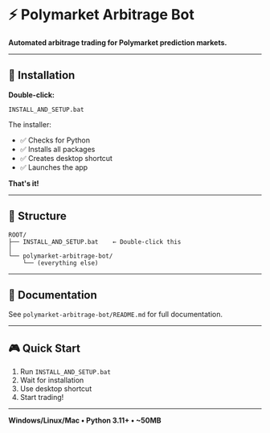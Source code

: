 # ⚡ Polymarket Arbitrage Bot

**Automated arbitrage trading for Polymarket prediction markets.**

---

## 🚀 Installation

**Double-click:**
```
INSTALL_AND_SETUP.bat
```

The installer:
- ✅ Checks for Python
- ✅ Installs all packages
- ✅ Creates desktop shortcut
- ✅ Launches the app

**That's it!**

---

## 📂 Structure

```
ROOT/
├── INSTALL_AND_SETUP.bat    ← Double-click this
│
└── polymarket-arbitrage-bot/
    └── (everything else)
```

---

## 📖 Documentation

See `polymarket-arbitrage-bot/README.md` for full documentation.

---

## 🎮 Quick Start

1. Run `INSTALL_AND_SETUP.bat`
2. Wait for installation
3. Use desktop shortcut
4. Start trading!

---

**Windows/Linux/Mac • Python 3.11+ • ~50MB**
